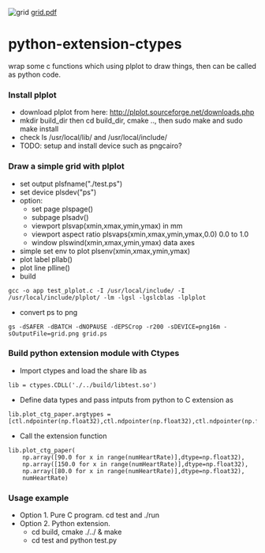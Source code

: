 ![grid](https://user-images.githubusercontent.com/20411077/136901274-c7dc0bfd-1c8f-432e-b00c-0bdf2c9e48f8.png)
[grid.pdf](https://github.com/tranminhhaifet/python-extension-ctypes/files/7327364/grid.pdf)
# python-extension-ctypes
wrap some c functions which using plplot to draw things, then can be called as python code. 
### Install plplot
- download plplot from here: http://plplot.sourceforge.net/downloads.php 
- mkdir build_dir then cd build_dir, cmake .., then sudo make and sudo make install 
- check ls /usr/local/lib/ and /usr/local/include/ 
- TODO: setup and install device such as pngcairo? 
### Draw a simple grid with plplot 
- set output plsfname("./test.ps")
- set device plsdev("ps")
- option: 
    - set page plspage()
    - subpage plsadv()
    - viewport plsvap(xmin,xmax,ymin,ymax) in mm 
    - viewport aspect ratio plsvaps(xmin,xmax,ymin,ymax,0.0) 0.0 to 1.0 
    - window plswind(xmin,xmax,ymin,ymax) data axes 
- simple set env to plot plsenv(xmin,xmax,ymin,ymax)
- plot label pllab()
- plot line plline() 
- build
 ```
 gcc -o app test_plplot.c -I /usr/local/include/ -I /usr/local/include/plplot/ -lm -lgsl -lgslcblas -lplplot
```
- convert ps to png
 ```
 gs -dSAFER -dBATCH -dNOPAUSE -dEPSCrop -r200 -sDEVICE=png16m -sOutputFile=grid.png grid.ps
```
### Build python extension module with Ctypes
- Import ctypes and load the share lib as 
```
lib = ctypes.CDLL('./../build/libtest.so') 
```
- Define data types and pass intputs from python to C extension as 
```
lib.plot_ctg_paper.argtypes = [ctl.ndpointer(np.float32),ctl.ndpointer(np.float32),ctl.ndpointer(np.float32),ctypes.c_int]
```
- Call the extension function 
```
lib.plot_ctg_paper(
    np.array([90.0 for x in range(numHeartRate)],dtype=np.float32),
    np.array([150.0 for x in range(numHeartRate)],dtype=np.float32),
    np.array([80.0 for x in range(numHeartRate)],dtype=np.float32),
    numHeartRate)
```
### Usage example 
- Option 1. Pure C program. cd test and ./run  
- Option 2. Python extension. 
    - cd build, cmake ./../ & make 
    - cd test and python test.py 
  
